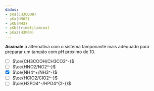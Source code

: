 ```yaml
---
dados:
- pKa(CH3COOH)
- pKa(HNO2)
- pKb(NH3)
- pKb(trimetilamina)
- pKa2(H3PO4)
---
```


**Assinale** a alternativa com o sistema tamponante mais adequado para preparar um tampão com $\mathrm{pH}$ próximo de $10$.

- [ ] $\ce{CH3COOH/CH3CO2^-}$
- [ ] $\ce{HNO2/NO2^-}$
- [x] $\ce{NH4^+/NH3^-}$
- [ ] $\ce{HClO2/ClO2^-}$
- [ ] $\ce{H2PO4^-/HPO4^{2-}}$
